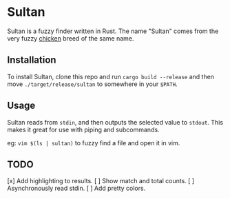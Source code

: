 # Sultan

Sultan is a fuzzy finder written in Rust. The name "Sultan" comes from the very
fuzzy [chicken](sultans) breed of the same name.

[sultans]: https://en.wikipedia.org/wiki/Sultan_chicken

## Installation

To install Sultan, clone this repo and run `cargo build --release` and then move
`./target/release/sultan` to somewhere in your `$PATH`.

## Usage

Sultan reads from `stdin`, and then outputs the selected value to `stdout`. This
makes it great for use with piping and subcommands.

eg: `vim $(ls | sultan)` to fuzzy find a file and open it in vim.

## TODO

[x] Add highlighting to results.
[ ] Show match and total counts.
[ ] Asynchronously read stdin.
[ ] Add pretty colors.
